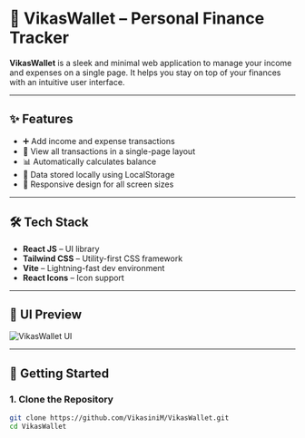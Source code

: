 # 💼 VikasWallet – Personal Finance Tracker

**VikasWallet** is a sleek and minimal web application to manage your income and expenses on a single page. It helps you stay on top of your finances with an intuitive user interface.

---

## ✨ Features

- ➕ Add income and expense transactions
- 🧾 View all transactions in a single-page layout
- 📊 Automatically calculates balance
- 💾 Data stored locally using LocalStorage
- 📱 Responsive design for all screen sizes

---

## 🛠️ Tech Stack

- **React JS** – UI library
- **Tailwind CSS** – Utility-first CSS framework
- **Vite** – Lightning-fast dev environment
- **React Icons** – Icon support

---

## 📸 UI Preview

![VikasWallet UI](![image](https://github.com/user-attachments/assets/367bca33-2eee-4135-a837-e77fe4eace38)
)

---

## 🚀 Getting Started

### 1. Clone the Repository

```bash
git clone https://github.com/VikasiniM/VikasWallet.git
cd VikasWallet
